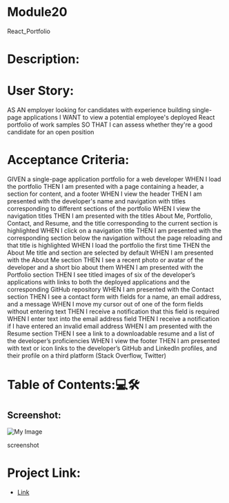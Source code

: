 # Module20
React_Portfolio

<h1>Description:</h1>




<h1>User Story:</h1>
AS AN employer looking for candidates with experience building single-page applications
I WANT to view a potential employee's deployed React portfolio of work samples
SO THAT I can assess whether they're a good candidate for an open position

<h1>Acceptance Criteria:</h1>

GIVEN a single-page application portfolio for a web developer
WHEN I load the portfolio
THEN I am presented with a page containing a header, a section for content, and a footer
WHEN I view the header
THEN I am presented with the developer's name and navigation with titles corresponding to different sections of the portfolio
WHEN I view the navigation titles
THEN I am presented with the titles About Me, Portfolio, Contact, and Resume, and the title corresponding to the current section is highlighted
WHEN I click on a navigation title
THEN I am presented with the corresponding section below the navigation without the page reloading and that title is highlighted
WHEN I load the portfolio the first time
THEN the About Me title and section are selected by default
WHEN I am presented with the About Me section
THEN I see a recent photo or avatar of the developer and a short bio about them
WHEN I am presented with the Portfolio section
THEN I see titled images of six of the developer’s applications with links to both the deployed applications and the corresponding GitHub repository
WHEN I am presented with the Contact section
THEN I see a contact form with fields for a name, an email address, and a message
WHEN I move my cursor out of one of the form fields without entering text
THEN I receive a notification that this field is required
WHEN I enter text into the email address field
THEN I receive a notification if I have entered an invalid email address
WHEN I am presented with the Resume section
THEN I see a link to a downloadable resume and a list of the developer’s proficiencies
WHEN I view the footer
THEN I am presented with text or icon links to the developer’s GitHub and LinkedIn profiles, and their profile on a third platform (Stack Overflow, Twitter)


<h1>Table of Contents:💻🛠</h1> 



<h2>Screenshot:</h2>
<img src="assets/images/portofolio.png" alt="My Image"class="portofolio"/> 

<a> screenshot</a></li>


<h1>Project Link:</h1>
<ul>
<li> <a href="">
Link</a></li>



[def]: image